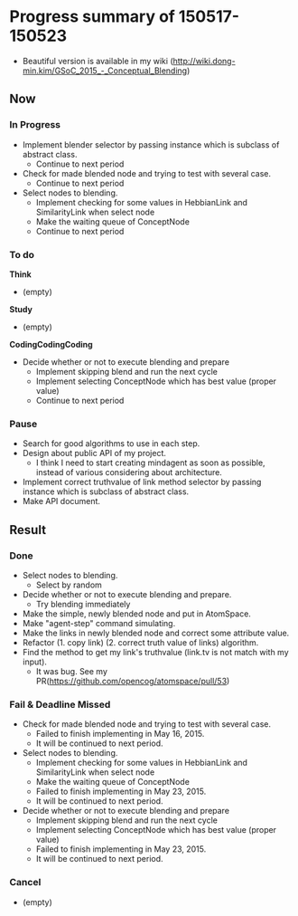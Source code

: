 # Progress summary of 150517-150523
* Beautiful version is available in my wiki (http://wiki.dong-min.kim/GSoC_2015_-_Conceptual_Blending)

## Now
### In Progress
* Implement blender selector by passing instance which is subclass of abstract class.
  * Continue to next period
* Check for made blended node and trying to test with several case.
  * Continue to next period
* Select nodes to blending.
  * Implement checking for some values in HebbianLink and SimilarityLink when
 select node
  * Make the waiting queue of ConceptNode
  * Continue to next period  
  
### To do
**Think**

* (empty)

**Study**

* (empty)

**CodingCodingCoding**

* Decide whether or not to execute blending and prepare
  * Implement skipping blend and run the next cycle
  * Implement selecting ConceptNode which has best value (proper value)
  * Continue to next period  

### Pause
* Search for good algorithms to use in each step.
* Design about public API of my project.
  * I think I need to start creating mindagent as soon as possible, instead of 
 various considering about architecture.
* Implement correct truthvalue of link method selector by passing instance 
 which is subclass of abstract class.
* Make API document.

## Result
### Done
* Select nodes to blending.
  * Select by random
* Decide whether or not to execute blending and prepare.
  * Try blending immediately
* Make the simple, newly blended node and put in AtomSpace.
* Make "agent-step" command simulating.
* Make the links in newly blended node and correct some attribute value.
* Refactor (1. copy link) (2. correct truth value of links) algorithm.
* Find the method to get my link's truthvalue (link.tv is not match with my 
 input).
  * It was bug. See my PR(https://github.com/opencog/atomspace/pull/53)

### Fail & Deadline Missed
* Check for made blended node and trying to test with several case.
  * Failed to finish implementing in May 16, 2015.
  * It will be continued to next period.
* Select nodes to blending.
  * Implement checking for some values in HebbianLink and SimilarityLink when
 select node
  * Make the waiting queue of ConceptNode
  * Failed to finish implementing in May 23, 2015.
  * It will be continued to next period.
* Decide whether or not to execute blending and prepare
  * Implement skipping blend and run the next cycle
  * Implement selecting ConceptNode which has best value (proper value)
  * Failed to finish implementing in May 23, 2015.
  * It will be continued to next period.

### Cancel
* (empty)
